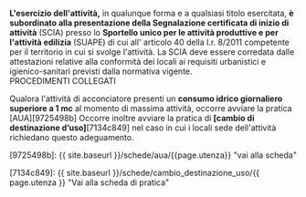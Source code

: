 **L'esercizio dell'attività,** in qualunque forma e a qualsiasi titolo esercitata, **è subordinato alla presentazione della Segnalazione certificata di inizio di attività** (SCIA) presso lo **Sportello unico per le attività produttive e per l'attività edilizia** (SUAPE) di cui all' articolo 40 della l.r. 8/2011 competente per il territorio in cui si svolge l'attività.
La SCIA deve essere corredata dalle attestazioni relative alla conformità dei locali ai requisiti urbanistici e igienico-sanitari previsti dalla normativa vigente.
<BR>
PROCEDIMENTI COLLEGATI

Qualora l'attività di acconciatore presenti un **consumo idrico giornaliero superiore a 1 mc** al momento di massima attività, occorre avviare la pratica [AUA][9725498b]
Occorre inoltre avviare la pratica di **[cambio di destinazione d’uso]**[7134c849] nel caso in cui i locali sede dell'attività richiedano questo adeguamento.

  [9725498b]: {{ site.baseurl }}/schede/aua/{{page.utenza}} "vai alla scheda"




  [7134c849]: {{ site.baseurl }}/schede/cambio_destinazione_uso/{{ page.utenza }} "Vai alla scheda di pratica"
